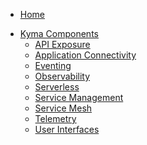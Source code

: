 * [Home](/)
<!-- markdown-link-check-disable -->
* [Kyma Components](/01-overview/README.md)
  * [API Exposure](/01-overview/api-exposure/README.md)
  * [Application Connectivity](/01-overview/application-connectivity/README.md)
  * [Eventing](/01-overview/eventing/README.md)
  * [Observability](/01-overview/observability/README.md)
  * [Serverless](/01-overview/serverless/README.md)
  * [Service Management](/01-overview/service-management/README.md)
  * [Service Mesh](/01-overview/service-mesh/README.md)
  * [Telemetry](/01-overview/telemetry/README.md)
  * [User Interfaces](/01-overview/ui/README.md)
<!-- markdown-link-check-enable -->

